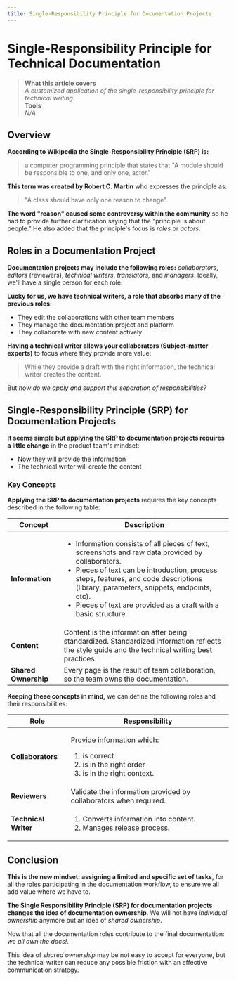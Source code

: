 ```yaml
---
title: Single-Responsibility Principle for Documentation Projects
---
```


# Single-Responsibility Principle for Technical Documentation

> **What this article covers**\
> _A customized application of the single-responsibility principle for technical writing._\
> **Tools**\
> _N/A._

## Overview

**According to Wikipedia the Single-Responsibility Principle (SRP) is:**

> a computer programming principle that states that "A module should be responsible to one, and only one, actor."

**This term was created by Robert C. Martin** who expresses the principle as:

> "A class should have only one reason to change".

**The word "reason" caused some controversy within the community** so he had to provide further clarification saying that the "principle is about people." He also added that the principle's focus is _roles_ or _actors_.

## Roles in a Documentation Project

**Documentation projects may include the following roles:** _collaborators_, _editors_ (reviewers), _technical writers_, _translators,_ and _managers_. Ideally, we'll have a single person for each role.

**Lucky for us, we have technical writers, a role that absorbs many of the previous roles:**

* They edit the collaborations with other team members
* They manage the documentation project and platform
* They collaborate with new content actively

**Having a technical writer allows your collaborators (Subject-matter experts)** to focus where they provide more value:

> While they provide a draft with the right information, the technical writer creates the content.

But _how do we apply and support this separation of responsibilities?_

## Single-Responsibility Principle (SRP) for Documentation Projects

**It seems simple but applying the SRP to documentation projects requires a little change** in the product team's mindset:

* Now they will provide the information
* The technical writer will create the content

### Key Concepts

**Applying the SRP to documentation projects** requires the key concepts described in the following table:

| Concept              | Description                                                                                                                                                                                                                                                                                                                          |
| -------------------- | ------------------------------------------------------------------------------------------------------------------------------------------------------------------------------------------------------------------------------------------------------------------------------------------------------------------------------------ |
| **Information**      | <ul><li>Information consists of all pieces of text, screenshots and raw data provided by collaborators.</li><li>Pieces of text can be introduction, process steps, features, and code descriptions (library, parameters, snippets, endpoints, etc).</li><li>Pieces of text are provided as a draft with a basic structure.</li></ul> |
| **Content**          | Content is the information after being standardized. Standardized information reflects the style guide and the technical writing best practices.                                                                                                                                                                                     |
| **Shared Ownership** | Every page is the result of team collaboration, so the team owns the documentation.                                                                                                                                                                                                                                                  |

**Keeping these concepts in mind,** we can define the following roles and their responsibilities:

| Role                 | Responsibility                                                                                                               |
| -------------------- | ---------------------------------------------------------------------------------------------------------------------------- |
| **Collaborators**    | <p>Provide information which:</p><ol><li>is correct</li><li>is in the right order</li><li>is in the right context.</li></ol> |
| **Reviewers**        | Validate the information provided by collaborators when required.                                                            |
| **Technical Writer** | <ol><li>Converts information into content.</li><li>Manages release process.</li></ol>                                        |

## Conclusion

**This is the new mindset: assigning a limited and specific set of tasks**, for all the roles participating in the documentation workflow, to ensure we all add value where we have to.

**The Single Responsibility Principle (SRP) for documentation projects changes the idea of documentation ownership**. We will not have _individual ownership_ anymore but an idea of _shared ownership_.

Now that all the documentation roles contribute to the final documentation: _we all own the docs!_.

This idea of _shared ownership_ may be not easy to accept for everyone, but the technical writer can reduce any possible friction with an effective communication strategy.
